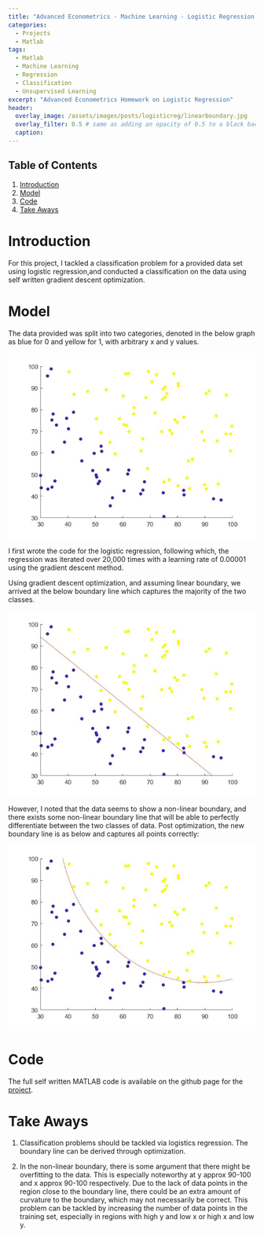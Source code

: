 ```yaml
---
title: "Advanced Econometrics - Machine Learning - Logistic Regression and Classification"
categories:
  - Projects
  - Matlab
tags:
  - Matlab
  - Machine Learning
  - Regression
  - Classification
  - Unsupervised Learning
excerpt: "Advanced Econometrics Homework on Logistic Regression" 
header:
  overlay_image: /assets/images/posts/logisticreg/linearboundary.jpg
  overlay_filter: 0.5 # same as adding an opacity of 0.5 to a black background
  caption: 
---
```


## Table of Contents
1. [Introduction](#introduction)
2. [Model](#model)
3. [Code](#code)
4. [Take Aways](#takeaways)

# Introduction

For this project, I tackled a classification problem for a provided data set using logistic regression,and conducted a classification on the data using self written gradient descent optimization.

# Model

The data provided was split into two categories, denoted in the below graph as blue for 0 and yellow for 1, with arbitrary x and y values.

![dataset.jpg](/assets/images/posts/logisticreg/dataset.jpg)

I first wrote the code for the logistic regression, following which, the regression was iterated over 20,000 times with a learning rate of 0.00001 using the gradient descent method.

Using gradient descent optimization, and assuming linear boundary, we arrived at the below boundary line which captures the majority of the two classes.

![linearboundary.jpg](/assets/images/posts/logisticreg/linearboundary.jpg)

However, I noted that the data seems to show a non-linear boundary, and there exists some non-linear boundary line that will be able to perfectly differentiate between the two classes of data. Post optimization, the new boundary line is as below and captures all points correctly:

![nonlinearboundary.jpg](/assets/images/posts/logisticreg/nonlinearboundary.jpg)

# Code

The full self written MATLAB code is available on the github page for the [project](https://github.com/Jwangjy/logisticreg).

# Take Aways

1. Classification problems should be tackled via logistics regression. The boundary line can be derived through optimization.

2. In the non-linear boundary, there is some argument that there might be overfitting to the data. This is especially noteworthy at y approx 90-100 and x approx 90-100 respectively. Due to the lack of data points in the region close to the boundary line, there could be an extra amount of curvature to the boundary, which may not necessarily be correct. This problem can be tackled by increasing the number of data points in the training set, especially in regions with high y and low x or high x and low y. 
